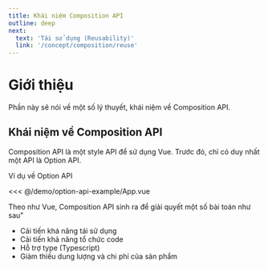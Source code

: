 ```yaml
---
title: Khái niệm Composition API
outline: deep
next:
  text: 'Tái sử dụng (Reusability)'
  link: '/concept/composition/reuse'
---
```


# Giới thiệu
Phần này sẽ nói về một số lý thuyết, khái niệm về Composition API.

## Khái niệm về Composition API
Composition API là một style API để sử dụng Vue. Trước đó, chỉ có duy nhất một API là Option API.

Ví dụ về Option API

<<< @/demo/option-api-example/App.vue

<DemoBlock>
<OptionApiExample/>
</DemoBlock>

Theo như Vue, Composition API sinh ra để giải quyết một số bài toán như sau"
* Cải tiến khá năng tái sử dụng
* Cải tiến khả năng tổ chức code
* Hỗ trợ type (Typescript)
* Giảm thiếu dung lượng và chi phí của sản phẩm

<script setup>
import {default as OptionApiExample} from "../../demo/option-api-example/App.vue";
</script>